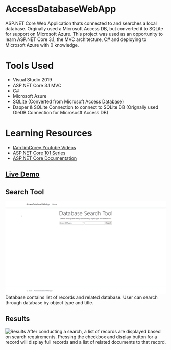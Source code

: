 # AccessDatabaseWebApp
 ASP.NET Core Web Application thats connected to and searches a local database. Orginally used a Microsoft Access DB, but converted it to SQLite for support on Microsoft Azure. This project was used as an opportunity to learn ASP.NET Core 3.1, the MVC architecture, C# and deploying to Microsoft Azure with 0 knowledge.
 
 # Tools Used
 - Visual Studio 2019
 - ASP.NET Core 3.1 MVC
 - C#
 - Microsoft Azure
 - SQLite (Converted from Microsoft Access Database)
 - Dapper & SQLite Connection to connect to SQLite DB (Orignally used OleDB Connection for Micrososft Access DB)
 
 # Learning Resources
 - [IAmTimCorey Youtube Videos](https://www.youtube.com/user/IAmTimCorey/videos)
 - [ASP.NET Core 101 Series](https://www.youtube.com/playlist?list=PLdo4fOcmZ0oW8nviYduHq7bmKode-p8Wy)
 - [ASP.NET Core Documentation](https://docs.microsoft.com/en-us/aspnet/core/?view=aspnetcore-3.1)

 ## [Live Demo](https://accessdatabasewebappdemo.azurewebsites.net/)

## Search Tool
![Search](READMEImages/Search.gif)
Database contains list of records and related database. User can search through database by object type and title.

## Results
![Results](READMEImages/Results.gif)
After conducting a search, a list of records are displayed based on search requirements. Pressing the checkbox and display button for a record will display full records and a list of related documents to that record.
